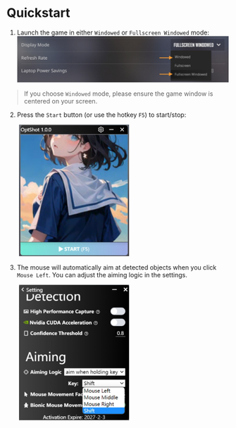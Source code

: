 # Quickstart

1. Launch the game in either `Windowed` or `Fullscreen Windowed` mode:
   ![Image](./assets/quickstart/display_mode.png)

> If you choose `Windowed` mode, please ensure the game window is centered on your screen.

2. Press the `Start` button (or use the hotkey `F5`) to start/stop:

<img src="./assets/quickstart/software_image.png" width="250px" style="margin-left: 2em;">

3. The mouse will automatically aim at detected objects when you click `Mouse Left`. 
You can adjust the aiming logic in the settings.

<img src="./assets/quickstart/aiming_logic.png" width="250px" style="margin-left: 2em;">